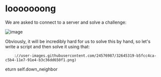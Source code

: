 # looooooong 

We are asked to connect to a server and solve a challenge:

![image](https://user-images.githubusercontent.com/24576987/32645018-243089ba-c5b3-11e7-8796-fa15e1a838da.png)

Obviously, it will be incredibly hard for us to solve this by hand, so let's write a script and then solve it using that:

        ://user-images.githubusercontent.com/24576987/32645319-b5fcc4ca-c5b4-11e7-91e4-b3c36dd650f1.png)
eturn self.down_neighbor


